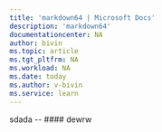 ```yaml
---
title: 'markdown64 | Microsoft Docs'
description: 'markdown64'
documentationcenter: NA
author: bivin
ms.topic: article
ms.tgt_pltfrm: NA
ms.workload: NA
ms.date: today
ms.author: v-bivin
ms.service: learn
---
```


sdada -- #### dewrw

